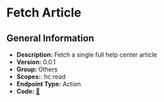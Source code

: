 # Fetch Article

## General Information

- **Description:** Fetch a single full help center article
- **Version:** 0.0.1
- **Group:** Others
- **Scopes:**: hc:read
- **Endpoint Type:** Action
- **Code:** [🔗](https://github.com/NangoHQ/integration-templates/tree/main/integrations/zendesk/actions/fetch-article.ts)

